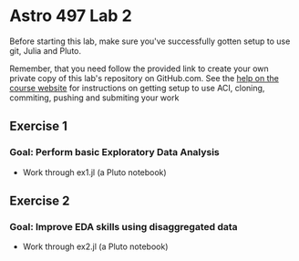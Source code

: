 # Astro 497 Lab 2

Before starting this lab, make sure you've successfully gotten setup to use git, Julia and Pluto.

Remember, that you need follow the provided link to create your own private copy of this lab's repository on GitHub.com.   See the
[help on the course website](https://psuastro497.github.io/fall2022/resources/labs/) for instructions on getting setup to use ACI, cloning, commiting, pushing and submiting your work

## Exercise 1
### Goal:  Perform basic Exploratory Data Analysis
- Work through ex1.jl  (a Pluto notebook)

## Exercise 2
### Goal:  Improve EDA skills using disaggregated data 
- Work through ex2.jl  (a Pluto notebook)


